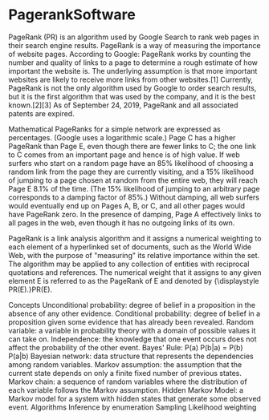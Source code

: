 # PagerankSoftware
PageRank (PR) is an algorithm used by Google Search to rank web pages in their search engine results. PageRank is a way of measuring the importance of website pages. According to Google: PageRank works by counting the number and quality of links to a page to determine a rough estimate of how important the website is. The underlying assumption is that more important websites are likely to receive more links from other websites.[1]  Currently, PageRank is not the only algorithm used by Google to order search results, but it is the first algorithm that was used by the company, and it is the best known.[2][3] As of September 24, 2019, PageRank and all associated patents are expired.

Mathematical PageRanks for a simple network are expressed as percentages. (Google uses a logarithmic scale.) Page C has a higher PageRank than Page E, even though there are fewer links to C; the one link to C comes from an important page and hence is of high value. If web surfers who start on a random page have an 85% likelihood of choosing a random link from the page they are currently visiting, and a 15% likelihood of jumping to a page chosen at random from the entire web, they will reach Page E 8.1% of the time. (The 15% likelihood of jumping to an arbitrary page corresponds to a damping factor of 85%.) Without damping, all web surfers would eventually end up on Pages A, B, or C, and all other pages would have PageRank zero. In the presence of damping, Page A effectively links to all pages in the web, even though it has no outgoing links of its own.

PageRank is a link analysis algorithm and it assigns a numerical weighting to each element of a hyperlinked set of documents, such as the World Wide Web, with the purpose of "measuring" its relative importance within the set. The algorithm may be applied to any collection of entities with reciprocal quotations and references. The numerical weight that it assigns to any given element E is referred to as the PageRank of E and denoted by {\displaystyle PR(E).}PR(E).

Concepts
Unconditional probability: degree of belief in a proposition in the absence of any other evidence.
Conditional probability: degree of belief in a proposition given some evidence that has already been revealed.
Random variable: a variable in probability theory with a domain of possible values it can take on.
Independence: the knowledge that one event occurs does not affect the probability of the other event.
Bayes' Rule: P(a) P(b|a) = P(b) P(a|b)
Bayesian network: data structure that represents the dependencies among random variables.
Markov assumption: the assumption that the current state depends on only a finite fixed number of previous states.
Markov chain: a sequence of random variables where the distribution of each variable follows the Markov assumption.
Hidden Markov Model: a Markov model for a system with hidden states that generate some observed event.
Algorithms
Inference by enumeration
Sampling
Likelihood weighting
